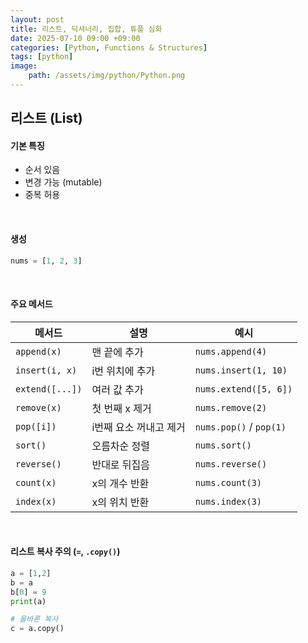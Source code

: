 ```yaml
---
layout: post
title: 리스트, 딕셔너리, 집합, 튜플 심화
date: 2025-07-10 09:00 +09:00
categories: [Python, Functions & Structures]
tags: [python]
image:
    path: /assets/img/python/Python.png
---
```


## 리스트 (List)

#### 기본 특징

- 순서 있음
- 변경 가능 (mutable)
- 중복 허용

<br>

#### 생성

```python 
nums = [1, 2, 3]
```

<br>

#### 주요 메서드

| 메서드             | 설명            | 예시                      |
| --------------- | ------------- | ----------------------- |
| `append(x)`     | 맨 끝에 추가       | `nums.append(4)`        |
| `insert(i, x)`  | i번 위치에 추가     | `nums.insert(1, 10)`    |
| `extend([...])` | 여러 값 추가       | `nums.extend([5, 6])`   |
| `remove(x)`     | 첫 번째 x 제거     | `nums.remove(2)`        |
| `pop([i])`      | i번째 요소 꺼내고 제거 | `nums.pop()` / `pop(1)` |
| `sort()`        | 오름차순 정렬       | `nums.sort()`           |
| `reverse()`     | 반대로 뒤집음       | `nums.reverse()`        |
| `count(x)`      | x의 개수 반환      | `nums.count(3)`         |
| `index(x)`      | x의 위치 반환      | `nums.index(3)`         |


<br>

#### 리스트 복사 주의 (`=`, `.copy()`)

```python
a = [1,2]
b = a
b[0] = 9
print(a)

# 올바른 복사
c = a.copy()
```